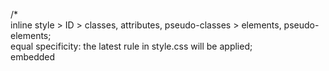 /*  
inline style > ID > classes, attributes, pseudo-classes > elements, pseudo-elements;  
equal specificity: the latest rule in style.css will be applied;  
embedded <style> precedes style from style.css;  
*/ 
  
/*  
HTML element type selector, e.g. nav {  
	property: value;  
}  
*/  
  
/*  
.class selector {  
	property: value;  
}  
*/  
  
/*  
#id selector {  
	property: value;  
}  
*/  
  
/*  
HTML attribute or atrribute+value selector e.g. input[type="text"] {  
	property: value;  
}  
*/  
  
/*  
pseudo-class, e.g. for link-a-tag a:hover or a:visited or a:focus {  
	property: value;  
}  
*/  
  
/*  
pseudo-element, e.g. p:first-letter {  
	property: value;  
}  
  
see also: CSS at-rules, similar principle as Python decorators;  
*/  
  
